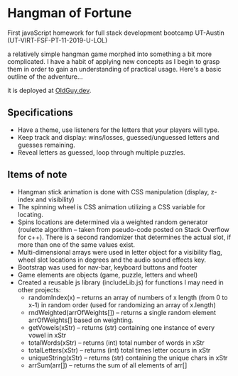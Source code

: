 # Hangman of Fortune

First javaScript homework for full stack development bootcamp UT-Austin (UT-VIRT-FSF-PT-11-2019-U-LOL)

a relatively simple hangman game morphed into something a bit more complicated. I have a habit of applying new concepts as I begin to grasp them in order to gain an understanding of practical usage. Here's a basic outline of the adventure…

it is deployed at [OldGuy.dev](https://oldguy.dev).

## Specifications

* Have a theme, use listeners for the letters that your players will type.
* Keep track and display: wins/losses, guessed/unguessed letters and guesses remaining.
* Reveal letters as guessed, loop through multiple puzzles.

## Items of note

* Hangman stick animation is done with CSS manipulation (display, z-index and visibility)
* The spinning wheel is CSS animation utilizing a CSS variable for locating.
* Spins locations are determined via a weighted random generator (roulette algorithm – taken from pseudo-code posted on Stack Overflow for c++). There is a second randomizer that determines the actual slot, if more than one of the same values exist.
* Multi-dimensional arrays were used in letter object for a visibility flag, wheel slot locations in degrees and the audio sound effects key.
* Bootstrap was used for nav-bar, keyboard buttons and footer
* Game elements are objects (game, puzzle, letters and wheel)
* Created a reusable js library (includeLib.js) for functions I may need in other projects:
  * randomIndex(x) – returns an array of numbers of x length (from 0 to x-1) in random order (used for randomizing an array of x.length)
  * rndWeighted(arrOfWeights[]) –  returns a single random element arrOfWeights[] based on weighting.
  * getVowels(xStr) – returns (str) containing one instance of every vowel in xStr
  * totalWords(xStr) –  returns (int) total number of words in xStr
  * totalLetters(xStr) – returns (int) total times letter occurs in xStr
  * uniqueString(xStr) – returns (str) containing the unique chars in xStr
  * arrSum(arr[]) – returns the sum of all elements of arr[]
